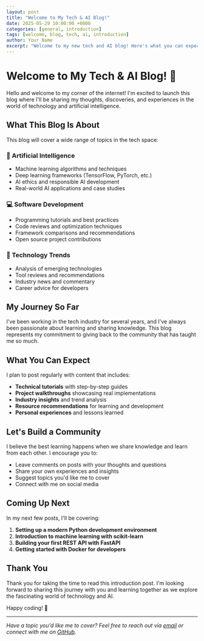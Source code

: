 ```yaml
---
layout: post
title: "Welcome to My Tech & AI Blog!"
date: 2025-05-29 10:00:00 +0000
categories: [general, introduction]
tags: [welcome, blog, tech, ai, introduction]
author: Your Name
excerpt: "Welcome to my new tech and AI blog! Here's what you can expect from this space."
---
```


# Welcome to My Tech & AI Blog! 🎉

Hello and welcome to my corner of the internet! I'm excited to launch this blog where I'll be sharing my thoughts, discoveries, and experiences in the world of technology and artificial intelligence.

## What This Blog Is About

This blog will cover a wide range of topics in the tech space:

### 🤖 Artificial Intelligence
- Machine learning algorithms and techniques
- Deep learning frameworks (TensorFlow, PyTorch, etc.)
- AI ethics and responsible AI development
- Real-world AI applications and case studies

### 💻 Software Development
- Programming tutorials and best practices
- Code reviews and optimization techniques
- Framework comparisons and recommendations
- Open source project contributions

### 🔧 Technology Trends
- Analysis of emerging technologies
- Tool reviews and recommendations
- Industry news and commentary
- Career advice for developers

## My Journey So Far

I've been working in the tech industry for several years, and I've always been passionate about learning and sharing knowledge. This blog represents my commitment to giving back to the community that has taught me so much.

## What You Can Expect

I plan to post regularly with content that includes:

- **Technical tutorials** with step-by-step guides
- **Project walkthroughs** showcasing real implementations
- **Industry insights** and trend analysis
- **Resource recommendations** for learning and development
- **Personal experiences** and lessons learned

## Let's Build a Community

I believe the best learning happens when we share knowledge and learn from each other. I encourage you to:

- Leave comments on posts with your thoughts and questions
- Share your own experiences and insights
- Suggest topics you'd like me to cover
- Connect with me on social media

## Coming Up Next

In my next few posts, I'll be covering:

1. **Setting up a modern Python development environment**
2. **Introduction to machine learning with scikit-learn**
3. **Building your first REST API with FastAPI**
4. **Getting started with Docker for developers**

## Thank You

Thank you for taking the time to read this introduction post. I'm looking forward to sharing this journey with you and learning together as we explore the fascinating world of technology and AI.

Happy coding! 🚀

---

*Have a topic you'd like me to cover? Feel free to reach out via [email](mailto:your-email@example.com) or connect with me on [GitHub](https://github.com/your_github_username).*
